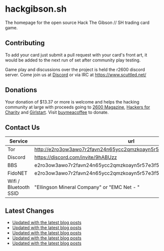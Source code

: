 # hackgibson.sh
The homepage for the open source Hack The Gibson // SH trading card game.


## Contributing

To add your card just submit a pull request with your card's front art, it would be added to the next run of set after community play testing.

Game play and discussions over the project is held the r2600 discord server. Come join us at [Discord](https://discord.com/invite/9hABUzz) or via IRC at https://www.scuttled.net/


## Donations

Your donation of $13.37 or more is welcome and helps the hacking community at large with proceeds going to [2600 Magazine](https://2600.com/), [Hackers for Charity](https://hackersforcharity.org) and [Girlstart](https://girlstart.org).  Visit [buymeacoffee](https://www.buymeacoffee.com/hackgibson.sh) to donate.


## Contact Us

Service | url
-|-
Tor | http://e2ro3ow3awo7r2favn24n65ycc2qmzkoayn5r57e3f56nvjwdcgg32ad.onion
Discord | https://discord.com/invite/9hABUzz
BBS | e2ro3ow3awo7r2favn24n65ycc2qmzkoayn5r57e3f56nvjwdcgg32ad.onion:23
FidoNET | e2ro3ow3awo7r2favn24n65ycc2qmzkoayn5r57e3f56nvjwdcgg32ad.onion:24554
Wifi / Bluetooth SSID | "Ellingson Mineral Company" or "EMC Net - <fidonet address>"

## Latest Changes
<!-- BLOG-POST-LIST:START -->
- [Updated with the latest blog posts](https://github.com/DFW2600/hackgibson.sh/commit/b62c44ca68993ae9d9bf920268580d232c376a26)
- [Updated with the latest blog posts](https://github.com/DFW2600/hackgibson.sh/commit/fa792ed4444de26358d42617dbb5f27a0acc615a)
- [Updated with the latest blog posts](https://github.com/DFW2600/hackgibson.sh/commit/6aff3a5a0a95c6f5a58d5aea5d83f59b62b31d9b)
- [Updated with the latest blog posts](https://github.com/DFW2600/hackgibson.sh/commit/9e9c817f964e169cf14256ea87f6935879780952)
- [Updated with the latest blog posts](https://github.com/DFW2600/hackgibson.sh/commit/45b8b623590f99e7edea777e0f23998b80d29044)
<!-- BLOG-POST-LIST:END -->

